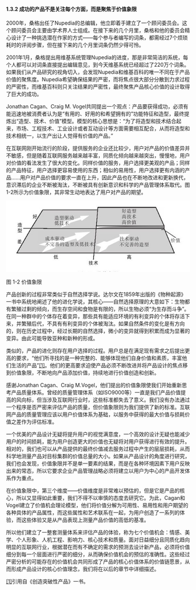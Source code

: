 #### 1.3.2 成功的产品不是关注每个方面，而是聚焦于价值象限

2000年，桑格出任了Nupedia的总编辑，他立即着手建立了一个顾问委员会。这个顾问委员会主要由学术界人士组成。在接下来的几个月里，桑格和他的委员会精心设计了一种挑选潜在作家的方式——每个参与者编写的词条，都需经过7个烦琐耗时的评阅步骤，但在接下来的几个月里词条仍然少得可怜。

2001年1月，桑格提出用维基系统管理Nupedia的进度，那是非常简洁的系统，每个人都可以对词条直接提出编辑意见，到今天维基系统已经超过了220万个词条。如果我们从产品研究的视角切入，会发现Nupedia和维基百科的唯一不同在于产品价值的聚焦度。Nupedia希望确保结果的严密，而将焦点很大部分分散到力求过程的严密性，而维基百科则只关注结果的严密性，最终聚焦产品核心价值的设计取得了巨大的成功。

Jonathan Cagan、Craig M. Vogel共同提出一个观点：产品要获得成功，必须有能迅速地被消费者认为是“有用的、好用的和希望拥有的”功能特征和造型，最终提炼出“造型、技术、价值”模型。模型的核心思想是：“为了将造型和技术结合起来，市场、工程技术、工业设计或者互动设计等方面需要相互配合，从而将造型和技术相统一，以生产出让人觉得有价值的产品。”

在互联网刚开始流行的阶段，提供服务的企业还比较少，用户对产品的价值差异并不敏感，但是随着互联网服务越来越丰富，同质化倾向越来越突出，慢慢地，用户对价值的看法发生了很大的变化。同样价值的服务，用户选择更美观的产品；同样的产品特征，用户选择更容易使用的东西；相似的易用性，用户选择更有内涵的产品……用户对产品价值的要求一直在上升，因此产品也在不断地改进和更新换代，意识滞后的企业不断被淘汰，不断被具有创新意识和科学的产品管理体系取代。图1-2所示为价值象限，其非常生动地表达了用户对产品的期望。

![](images/image01296.jpeg)

图 1-2 价值象限 

产品创新的过程非常类似于自然选择学说。达尔文在1859年出版的《物种起源》一书中系统地阐述了他的进化学说，其核心——自然选择原理的大意如下：生物都有繁殖过剩的倾向，而生存空间和食物是有限的，所以生物必须“为生存而斗争”。在同一种群中的个体存在着变异，那些具有能适应环境的有利变异的个体将存活下来，并繁殖后代，不具有有利变异的个体被淘汰。如果自然条件的变化是有方向的，则在历史过程中，经过长期的自然选择，微小的变异就得到积累而成为显著的变异。由此可能导致亚种和新种的形成。

类似的，产品的进化则存在用户选择的过程。用户总是在满足现有需求之后提出更高的要求，“他们所寻找的是一种完整的、能够体现他们自身价值和素质，丰富他们生活的产品”[[1]](part0143.xhtml#ch1-back)。他们的更高要求迫使产品必须不断改进并将产品设计的焦点移到价值象限，不断地向产品添加价值，持续地进行价值创造和创新。

感谢Jonathan Cagan、Craig M.Vogel，他们提出的价值象限使我们开始重新思考产品质量体系。曾经的质量管理体系（如ISO9000等）一直是我们产品价值提高的风向标，但当涉及互联网行业时，这些标准都失去了意义。我们没有办法通过一个程序是否严密来评估产品的质量，但价值象限则为我们提供了新的标准。互联网产品的质量管理应该以用户价值体系为基础，以服务中获得的最大价值与损耗价值之差作为评估标准。

一个优美的产品设计无疑将提升用户的视觉满意度，一个高效的设计无疑也能减少用户的时间损耗，能为用户创造更大的价值也无疑将对用户获得进行有效的提升。相对的，我们也可以从产品提供的最终价值减去服务过程中产生的层层损耗，从而科学地测量产品对目标集群的价值总量的大小。如果从产品设计的角度进行研究，我们也会发现，价值象限并不是单一要素的结果，而是在各种环境因素下用户反映出来的常态，所以它要求企业产品管理战略必须将建立以用户为中心的产品开发体系作为重点。

在价值象限中，第三个维度——价值维度是非常难以预估的，但是它是产品的核心，所以又显得如此重要，我们不得不以审慎的态度去研究它。为此，Cagan和Vogel建立了价值机会理论模型，他们将价值分解为可用性、易用性和用户期望的各种具体的产品属性，而这些属性和艺术联系在一起，为用户创造了一系列的体验，而这些体验又是从产品表现上测量产品价值的高低的基准。

所以他们建立了一整套测量体系来评估产品的体验，称为七个价值机会：情感、美学、个人形象、人机工程、影响力、核心技术和质量。面对日益细分且同质化趋向明显的互联网行业，根据潜在而有不确定的需求的预测去设计新产品，必须将价值细分到每一个层面进行严密的细分，从而确保价值机会的预估的准确性。这些经过严密分析的可能存在的价值机会共同形成了产品的核心价值体系的价值链愿景，从而形成产品设计的核心价值理念，我们将在以后的章节中详细描述。

[[1]](part0143.xhtml#ch1)引用自《创造突破性产品》一书。
